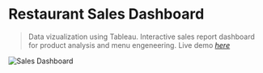 # Restaurant Sales Dashboard
> Data vizualization using Tableau. Interactive sales report dashboard for product analysis and menu engeneering. 
> Live demo [_here_](https://public.tableau.com/views/RestaurantSalesDashboard_16663137023760/SalesDashboard?:language=en-US&:display_count=n&:origin=viz_share_link)


![Sales Dashboard](https://user-images.githubusercontent.com/109071450/197735394-a670d834-658a-4da9-877f-d10cb9453332.png)
